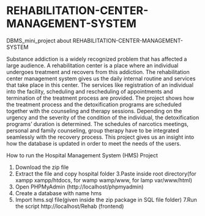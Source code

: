 # REHABILITATION-CENTER-MANAGEMENT-SYSTEM
DBMS_mini_project about REHABILITATION-CENTER-MANAGEMENT-SYSTEM

Substance addiction is a widely recognized problem that has affected a large audience. A
rehabilitation center is a place where an individual undergoes treatment and recovers from this
addiction. The rehabilitation center management system gives us the daily internal routine and
services that take place in this center. The services like registration of an individual into the
facility, scheduling and rescheduling of appointments and termination of the treatment process
are provided. The project shows how the treatment process and the detoxification programs
are scheduled together with the counseling and therapy sessions. Depending on the urgency
and the severity of the condition of the individual, the detoxification programs’ duration is
determined. The schedules of narcotics meetings, personal and family counseling, group
therapy have to be integrated seamlessly with the recovery process. This project gives us an
insight into how the database is updated in order to meet the needs of the users.



How to run the Hospital Management System (HMS) Project
1. Download the zip file
2. Extract the file and copy hospital folder
3.Paste inside root directory(for xampp xampp/htdocs, for wamp wamp/www, for lamp var/www/html)
4. Open PHPMyAdmin (http://localhost/phpmyadmin)
5. Create a database with name hms
6. Import hms.sql file(given inside the zip package in SQL file folder)
7.Run the script http://localhost/Rehab (frontend)
